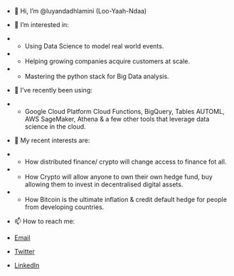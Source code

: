 - 👋 Hi, I’m @luyandadhlamini (Loo-Yaah-Ndaa)
- 👀 I’m interested in:
-  * Using Data Science to model real world events. 
-  * Helping growing companies acquire customers at scale.
-  * Mastering the python stack for Big Data analysis.

- 🌱 I’ve recently been using:
-  * Google Cloud Platform Cloud Functions, BigQuery, Tables AUTOML, AWS SageMaker, Athena & a few other tools that leverage data science in the cloud.

- 💞️ My recent interests are: 
-  * How distributed finance/ crypto will change access to finance fot all. 
-  * How Crypto will allow anyone to own their own hedge fund, buy allowing them to invest in decentralised digital assets. 
-  * How Bitcoin is the ultimate inflation & credit default hedge for people from developing countries. 


- 📫 How to reach me: 
- [Email](luyandadhlamini@gmail.com)
- [Twitter](https://twitter.com/LuyandaDhlamini)
- [LinkedIn](https://www.linkedin.com/in/luyandadhlamini/)

<!---
luyandadhlamini/luyandadhlamini is a ✨ special ✨ repository because its `README.md` (this file) appears on your GitHub profile.
You can click the Preview link to take a look at your changes.
--->
